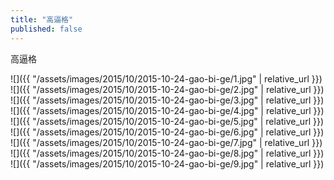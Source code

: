 ```yaml
---
title: "高逼格"
published: false
---
```

高逼格



![]({{ "/assets/images/2015/10/2015-10-24-gao-bi-ge/1.jpg" | relative_url }})
![]({{ "/assets/images/2015/10/2015-10-24-gao-bi-ge/2.jpg" | relative_url }})
![]({{ "/assets/images/2015/10/2015-10-24-gao-bi-ge/3.jpg" | relative_url }})
![]({{ "/assets/images/2015/10/2015-10-24-gao-bi-ge/4.jpg" | relative_url }})
![]({{ "/assets/images/2015/10/2015-10-24-gao-bi-ge/5.jpg" | relative_url }})
![]({{ "/assets/images/2015/10/2015-10-24-gao-bi-ge/6.jpg" | relative_url }})
![]({{ "/assets/images/2015/10/2015-10-24-gao-bi-ge/7.jpg" | relative_url }})
![]({{ "/assets/images/2015/10/2015-10-24-gao-bi-ge/8.jpg" | relative_url }})
![]({{ "/assets/images/2015/10/2015-10-24-gao-bi-ge/9.jpg" | relative_url }})
